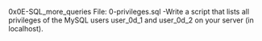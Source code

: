 0x0E-SQL_more_queries
File: 0-privileges.sql -Write a script that lists all privileges of the MySQL users user_0d_1 and user_0d_2 on your server (in localhost).
